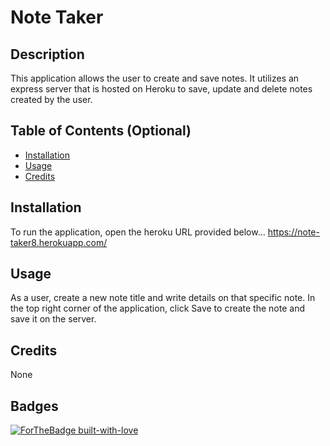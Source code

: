 
  # Note Taker

  ## Description 
  
  This application allows the user to create and save notes. It utilizes an express server that is hosted on Heroku to save, update and delete notes created by the user.
  
  
  ## Table of Contents (Optional)
  
  * [Installation](#installation)
  * [Usage](#usage)
  * [Credits](#credits)  
  
  ## Installation
  
  To run the application, open the heroku URL provided below...
  https://note-taker8.herokuapp.com/
  
  ## Usage 
  
  As a user, create a new note title and write details on that specific note. In the top right corner of the application, click Save to create the note and save it on the server.
  
  ## Credits
  
  None

  ## Badges
  
  [![ForTheBadge built-with-love](http://ForTheBadge.com/images/badges/built-with-love.svg)](https://GitHub.com/Naereen/)
  
  